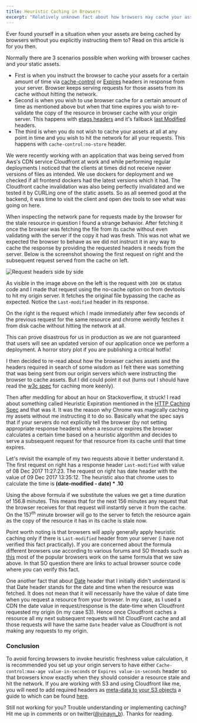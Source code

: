```yaml
---
title: Heuristic Caching in Browsers
excerpt: "Relatively unknown fact about how browsers may cache your assets without you explicitly instructing them to."
---
```


Ever found yourself in a situation when your assets are being cached by browsers without you explicitly instructing them to? Read on this article is for you then.

Normally there are 3 scenarios possible when working with browser caches and your static assets.

- First is when you instruct the browser to cache your assets for a certain amount of time via [cache-control](https://devcenter.heroku.com/articles/increasing-application-performance-with-http-cache-headers#cache-control) or [Expires](https://devcenter.heroku.com/articles/increasing-application-performance-with-http-cache-headers#expires) headers in response from your server. Browser keeps serving requests for those assets from its cache without hitting the network.
- Second is when you wish to use browser cache for a certain amount of time as mentioned above but when that time expires you wish to re-validate the copy of the resource in browser cache with your origin server. This happens with [etags headers](https://devcenter.heroku.com/articles/increasing-application-performance-with-http-cache-headers#cache-control) and it's fallback [last Modified](https://developer.mozilla.org/en-US/docs/Web/HTTP/Headers/Last-Modified) headers.
- The third is when you do not wish to cache your assets at all at any point in time and you wish to hit the network for all your requests. This happens with <code>cache-control:no-store</code> header.

We were recently working with an application that was being served from Aws's CDN service Cloudfront at work and while performing regular deployments I noticed that the clients at times did not receive newer versions of files as intended. We use dockers for deployment and we checked if all frontend dockers had the latest versions which it had. The Cloudfront cache invalidation was also being perfectly invalidated and we tested it by CURLing one of the static assets. So as all seemed good at the backend, it was time to visit the client and open dev tools to see what was going on here.

When inspecting the network pane for requests made by the browser for the stale resource in question I found a strange behavior. After fetching it once the browser was fetching the file from its cache without even validating with the server if the copy it had was fresh. This was not what we expected the browser to behave as we did not instruct it in any way to cache the response by providing the requested headers it needs from the server. Below is the screenshot showing the first request on right and the subsequent request served from the cache on left.

![Request headers side by side](/assets/images/heuristic--caching-1.jpg)

As visible in the image above on the left is the request with <code>200 OK</code> status code and I made that request using the no-cache option on from devtools to hit my origin server. It fetches the original file bypassing the cache as expected. Notice the <code>Last-modified</code> header in its response.

On the right is the request which I made immediately after few seconds of the previous request for the same resource and chrome weirdly fetches it from disk cache without hitting the network at all.

This can prove disastrous for us in production as we are not guaranteed that users will see an updated version of our application once we perform a deployment. A horror story plot if you are publishing a critical hotfix!

I then decided to re-read about how the browser caches assets and the headers required in search of some wisdom as I felt there was something that was being sent from our origin servers which were instructing the browser to cache assets. But I did could point it out (turns out I should have read the [w3c spec](https://www.w3.org/Protocols/rfc2616/rfc2616-sec13.html) for caching more keenly).

Then after meddling for about an hour on Stackoverflow, it struck! I read about something called Heuristic Expiration mentioned in the [HTTP Caching Spec](https://www.w3.org/Protocols/rfc2616/rfc2616-sec13.html) and that was it. It was the reason why Chrome was magically caching my assets without me instructing it to do so. Basically what the spec says that if your servers do not explicitly tell the browser (by not setting appropriate response headers) when a resource expires the browser calculates a certain time based on a heuristic algorithm and decides to serve a subsequent request for that resource from its cache until that time expires.

Let's revisit the example of my two requests above it better understand it. The first request on right has a response header <code>Last-modified</code> with value of 08 Dec 2017 11:27:23. The request on right has date header with the value of 09 Dec 2017 13:35:12. The heuristic also that chrome uses to calculate the time is **(date-modified - date) * .10**

Using the above formula if we substitute the values we get a time duration of 156.8 minutes. This means that for the next 156 minutes any request that the browser receives for that request will instantly serve it from the cache. On the 157<sup>th</sup> minute browser will go to the server to fetch the resource again as the copy of the resource it has in its cache is stale now.

Point worth noting is that browsers will apply generally apply heuristic caching only if there is <code>Last-modified</code> header from your server (i have not verified this fact practically). If you are concerned about the formula different browsers use according to various forums and SO threads such as [this](https://stackoverflow.com/questions/14345898/what-heuristics-do-browsers-use-to-cache-resources-not-explicitly-set-to-be-cach) most of the popular browsers work on the same formula that we saw above. In that SO question there are links to actual browser source code where you can verify this fact.

One another fact that about [Date](https://developer.mozilla.org/en-US/docs/Web/HTTP/Headers/Date) header that I initially didn't understand is that Date header stands for the date and time when the resource was fetched. It does not mean that it will necessarily have the value of date time when you request a resource from your browser. In my case, as I used a CDN the date value in request/response is the date-time when Cloudfront requested my origin (in my case S3). Hence once Cloudfront caches a resource all my next subsequent requests will hit CloudFront cache and all those requests will have the same <code>Date</code> header value as Cloudfront is not making any requests to my origin.

### Conclusion

To avoid forcing browsers to invoke heuristic freshness value calculation, it is recommended you set up your origin servers to have either <code>Cache-control:max-age value-in-seconds</code> or <code>Expires value-in-seconds</code> header so that browsers know exactly when they should consider a resource stale and hit the network. If you are working with S3 and using Cloudfront like me, you will need to add required headers as [meta-data to your S3 objects](http://docs.aws.amazon.com/AmazonS3/latest/dev/UsingMetadata.html#object-metadata) a guide to which can be found [here](http://docs.aws.amazon.com/AmazonS3/latest/user-guide/add-object-metadata.html).

Still not working for you? Trouble understanding or implementing caching? Hit me up in comments or on twitter([@vinayn_b](https://twitter.com/vinayn_b)). Thanks for reading.
